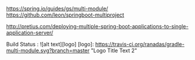 https://spring.io/guides/gs/multi-module/
https://github.com/leon/springboot-multiproject

http://pretius.com/deploying-multiple-spring-boot-applications-to-single-application-server/




Build Status : 
![alt text][logo]
[logo]: https://travis-ci.org/ranadas/gradle-multi-module.svg?branch=master "Logo Title Text 2"